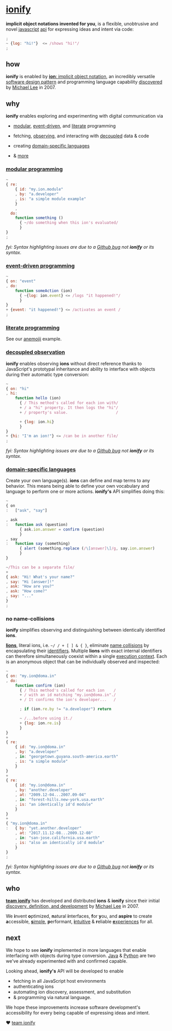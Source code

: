 # [ionify](http://ionified.net/)

**implicit object notations invented for you**, is a flexible, unobtrusive and
novel
[javascript](http://www.ecma-international.org/publications/standards/Ecma-262.htm)
[api](https://en.wikipedia.org/wiki/Application_programming_interface)
for expressing ideas and intent via code:

```javascript
;
~ {log: "hi!"}  <= /shows "hi!"/
;
```

## how

**ionify** is enabled by
[**ion**: implicit object notation](https://github.com/ionify/ionify/blob/public/info/ion.md),
an incredibly versatile
[software design pattern](https://en.wikipedia.org/wiki/Software_design_pattern)
and programming language capability
[discovered](https://github.com/ionify/ionify/blob/public/info/story.md) by
[Michael Lee](http://twitter.com/iskitz) in 2007.

## why

**ionify** enables exploring and experimenting with digital communication via

+ [modular](https://en.wikipedia.org/wiki/Modular_programming),
  [event-driven](https://en.wikipedia.org/wiki/Event-driven_programming),
  and
  [literate](https://en.wikipedia.org/wiki/Literate_programming)
  programming

+ fetching, [observing](https://en.wikipedia.org/wiki/Observer_pattern),
  and interacting with
  [decoupled](https://en.wikipedia.org/wiki/Observer_pattern#Coupling_and_typical_pub-sub_implementations)
  data & code

+ creating [domain-specific languages](https://en.wikipedia.org/wiki/Domain-specific_language)
+ & [more](https://github.com/ionify/ideas/)

### [modular programming](https://en.wikipedia.org/wiki/Modular_programming)

```javascript
~
{ re:
    { id: "my.ion.module"
    , by: "a.developer"
    , is: "a simple module example"
    }
    ,
  do:
    function something ()
      { ~/do something when this ion's evaluated/
      }
}
;
```

_fyi: Syntax highlighting issues are due to a
[Github bug](https://github.com/atom/language-javascript/issues/530#issuecomment-341976488)
not **ionify** or its syntax._


### [event-driven programming](https://en.wikipedia.org/wiki/Event-driven_programming)

```javascript
~
{ on: "event"
, do:
    function someAction (ion)
      { ~{log: ion.event} <= /logs "it happened!"/
      }
}
+ {event: "it happened!"} <= /activates an event /
;
```

### [literate programming](https://en.wikipedia.org/wiki/Literate_programming)

See our
[anemojii](https://github.com/ionified/anemojii-ions.iskitz.net/blob/public/index.js)
 example.

### [decoupled observation](https://en.wikipedia.org/wiki/Observer_pattern)

**ionify** enables observing **ions** without direct reference thanks
to JavaScript's prototypal inheritance and ability to interface with objects
during their automatic type conversion:

```javascript
~
{ on: "hi"
, hi:
    function hello (ion)
      { / This method's called for each ion with/
      + / a "hi" property. It then logs the "hi"/
      + / property's value.                     /

      + {log: ion.hi}
      }
}
+ {hi: "I'm an ion!"} <= /can be in another file/
;
```

_fyi: Syntax highlighting issues are due to a
[Github bug](https://github.com/atom/language-javascript/issues/530#issuecomment-341976488)
not **ionify** or its syntax._


### [domain-specific languages](https://en.wikipedia.org/wiki/Domain-specific_language)

Create your own language(s). **ions** can define and map terms to any behavior.
This means being able to define your own vocabulary and language to perform one
or more actions. **ionify's** API simplifies doing this:

```javascript
~
{ on
:   ["ask", "say"]

, ask
:   function ask (question)
      { ask.ion.answer = confirm (question)
      }
, say
:   function say (something)
      { alert (something.replace (/\[answer]\]/g, say.ion.answer)
      }
}

~/This can be a separate file/
+
{ ask: "Hi! What's your name?"
, say: "Hi [answer]!"
, ask: "How are you?"
, ask: "How come?"
, say: "..."
}
;
```

### no name-collisions

**ionify** simplifies observing and distinguishing between identically
identified **ions**.

[**lions**](https://github.com/ionify/ionify/blob/public/info/ion.md#form),
literal ions, i.e. `~/ / + [ ] & { }`, eliminate
[name collisions](https://en.wikipedia.org/wiki/Name_collision)
by encapsulating their
[identifiers](https://en.m.wikipedia.org/wiki/Identifier#In_computer_languages).
Multiple **lions** with exact internal identifiers can therefore simultaneously
coexist within a single
[execution context](http://www.ecma-international.org/ecma-262/6.0/index.html#sec-execution-contexts).
Each is an anonymous object that can be individually observed and inspected:

```javascript
~
{ on: "my.ion@doma.in"
, do:
    function confirm (ion)
      { / This method's called for each ion    /
      + / with an id matching "my.ion@doma.in"./
      + / It confirms the ion's developer...   /

      ; if (ion.re.by != "a.developer") return

      ~ /...before using it./
      + {log: ion.re.is}
      }
}
+
{ re:
    { id: "my.ion@doma.in"
    , by: "a.developer"
    , in: "georgetown.guyana.south-america.earth"
    , is: "a simple module"
    }
}
+
{ re:
    { id: "my.ion@doma.in"
    , by: "another.developer"
    , at: "2009.12-04...2007.09-04"
    , in: "forest-hills.new-york.usa.earth"
    , is: "an identically id'd module"
    }
}
+
{ "my.ion@doma.in"
:   { by: "yet.another.developer"
    , at: "2017.11.12-08...2009.12-08"
    , in: "san-jose.california.usa.earth"
    , is: "also an identically id'd module"
    }
}
;
```

_fyi: Syntax highlighting issues are due to a
[Github bug](https://github.com/atom/language-javascript/issues/530#issuecomment-341976488)
not **ionify** or its syntax._


## who

**[team ionify](https://github.com/orgs/ionify/people)**
has developed and distributed **ions** & **ionify** since their initial
[discovery, definition, and development](https://github.com/ionify/ionify/blob/public/info/story.md)
by [Michael Lee](http://twitter.com/iskitz) in 2007.

We **i**nvent **o**ptimized, **n**atural **i**nterfaces, **f**or **y**ou, and
**aspire** to create **a**ccessible,
[**s**imple](https://rawgit.com/ionified/anemojii-ions.iskitz.net/public/),
**p**erformant,
[**i**ntuitive](https://github.com/ionified/jeni-ions.iskitz.net/blob/public/jeni.play.js)
& **r**eliable
[**e**xperiences](http://ionified.net) for all.


## next

We hope to see **ionify** implemented in more languages that enable interfacing
with objects during type conversion.
[Java](https://github.com/ionify/ideas/blob/public/java/src/net/ionify/java/Hello.java) &
[Python](https://github.com/ionify/ideas/blob/public/python/ion.proof.py)
are two we've already experimented with and confirmed capable.

Looking ahead, **ionify's** API will be developed to enable

+ fetching in all JavaScript host environments
+ authenticating ions
+ automating ion discovery, assessment, and substitution
+ & programming via natural language.

We hope these improvements increase software development's accessibility for
every being capable of expressing ideas and intent.

❤️ [team ionify](https://github.com/orgs/ionify/people)